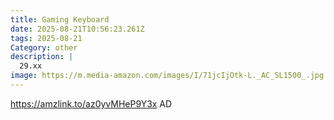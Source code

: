 ```yaml
---
title: Gaming Keyboard
date: 2025-08-21T10:56:23.261Z
tags: 2025-08-21
Category: other
description: |
  29.xx
image: https://m.media-amazon.com/images/I/71jcIjOtk-L._AC_SL1500_.jpg
---
```

https://amzlink.to/az0yvMHeP9Y3x
AD
